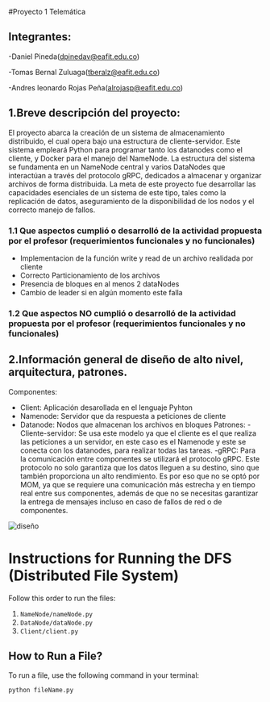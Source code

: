 #Proyecto 1 Telemática

## Integrantes:
-Daniel Pineda(dpinedav@eafit.edu.co)

-Tomas Bernal Zuluaga(tberalz@eafit.edu.co)

-Andres leonardo Rojas Peña(alrojasp@eafit.edu.co)

## 1.Breve descripción del proyecto:
El proyecto abarca la creación de un sistema de almacenamiento distribuido, el cual opera bajo una estructura de  cliente-servidor. Este sistema empleará Python para programar tanto los datanodes como el cliente, y Docker para el manejo del NameNode. La estructura del sistema se fundamenta en un NameNode central y varios DataNodes que interactúan a través del protocolo gRPC, dedicados a almacenar y organizar archivos de forma distribuida. La meta de este proyecto fue desarrollar las capacidades esenciales de un sistema de este tipo, tales como la replicación de datos, aseguramiento de la disponibilidad de los nodos y el correcto manejo de fallos.

### 1.1 Que aspectos cumplió o desarrolló de la actividad propuesta por el profesor (requerimientos funcionales y no funcionales)
- Implementacion de la función write y read de un archivo realidada por cliente
- Correcto Particionamiento de los archivos
- Presencia de bloques en al menos 2 dataNodes
- Cambio de leader si en algún momento este falla

### 1.2 Que aspectos NO cumplió o desarrolló de la actividad propuesta por el profesor (requerimientos funcionales y no funcionales)

## 2.Información general de diseño de alto nivel, arquitectura, patrones.
Componentes:
- Client: Aplicación desarollada en el lenguaje Pyhton
- Namenode: Servidor que da respuesta a peticiones de cliente
- Datanode: Nodos que almacenan los archivos en bloques
Patrones:
-Cliente-servidor: Se usa este modelo ya que el cliente es el que realiza las peticiones a un servidor, en este caso es el Namenode y este se conecta con los datanodes, para realizar todas las tareas.
-gRPC: Para la comunicación entre componentes se utilizará el protocolo gRPC. Este protocolo no solo garantiza que los datos lleguen a su destino, sino que también proporciona un alto rendimiento. Es por eso que no se optó por MOM, ya que se requiere una comunicación más estrecha y en tiempo real entre sus componentes, además de que no se necesitas garantizar la entrega de mensajes incluso en caso de fallos de red o de componentes.

![diseño](https://github.com/Tbernal121/ST0263_Proyecto1/assets/92877092/437e0e9c-14a2-406a-9a36-ff6072a5f87b)


# Instructions for Running the DFS (Distributed File System)

Follow this order to run the files:

1. `NameNode/nameNode.py`
2. `DataNode/dataNode.py`
3. `Client/client.py`

## How to Run a File?

To run a file, use the following command in your terminal:

```bash
python fileName.py
